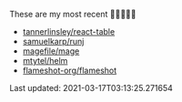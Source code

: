 These are my most recent 🌟🌟🌟🌟🌟

* [tannerlinsley/react-table](https://github.com/tannerlinsley/react-table)
* [samuelkarp/runj](https://github.com/samuelkarp/runj)
* [magefile/mage](https://github.com/magefile/mage)
* [mtytel/helm](https://github.com/mtytel/helm)
* [flameshot-org/flameshot](https://github.com/flameshot-org/flameshot)

Last updated: 2021-03-17T03:13:25.271654
